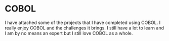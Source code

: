 # COBOL
I have attached some of the projects that I have completed using COBOL. I really enjoy COBOL and the challenges it brings. I still have a lot to learn and I am by no means an expert but I still love COBOL as a whole.
